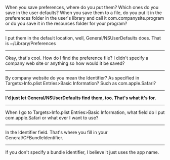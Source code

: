 When you save preferences, where do you put them? Which ones do you save in the user defaults? When you save them to a file, do you put it in the preferences folder in the user's library and call it com.companysite.program or do you save it in the resources folder for your program?

----

I put them in the default location, well, General/NSUserDefaults does. That is ~/Library/Preferences

----

Okay, that's cool. How do I find the preference file? I didn't specify a company web site or anything so how would it be saved?

----

By company website do you mean the Identifier? As specified in Targets>Info.plist Entries>Basic Information? Such as com.apple.Safari?

----

**I'd just let General/NSUserDefaults find them, too. That's what it's for.**

----

When I go to Targets>Info.plist Entries>Basic Information, what field do I put com.apple.Safari or what ever I want to use?

----

In the Identifier field. That's where you fill in your General/CFBundleIdentifier.


----

If you don't specify a bundle identifier, I believe it just uses the app name.